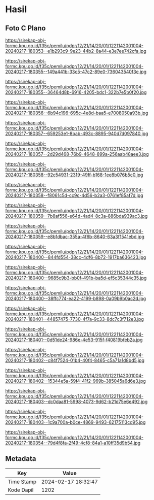 # Hasil

## Foto C Plano

https://sirekap-obj-formc.kpu.go.id/f35c/pemilu/pdpr/12/21/14/20/01/1221142001004-20240217-180353--e1b293c9-9e23-44b2-8a44-e3e7ee742cfa.jpg

https://sirekap-obj-formc.kpu.go.id/f35c/pemilu/pdpr/12/21/14/20/01/1221142001004-20240217-180355--149a441b-33c5-47c2-89e0-736043540f3e.jpg

https://sirekap-obj-formc.kpu.go.id/f35c/pemilu/pdpr/12/21/14/20/01/1221142001004-20240217-180355--36464d8b-6916-4205-bdc1-322b7e5b0f20.jpg

https://sirekap-obj-formc.kpu.go.id/f35c/pemilu/pdpr/12/21/14/20/01/1221142001004-20240217-180356--6b94c196-695c-4e8d-baa5-e7008050a93b.jpg

https://sirekap-obj-formc.kpu.go.id/f35c/pemilu/pdpr/12/21/14/20/01/1221142001004-20240217-180357--659253e1-8bab-493c-8895-940d7d097840.jpg

https://sirekap-obj-formc.kpu.go.id/f35c/pemilu/pdpr/12/21/14/20/01/1221142001004-20240217-180357--2d29d468-76b9-4648-899a-256aab48aee3.jpg

https://sirekap-obj-formc.kpu.go.id/f35c/pemilu/pdpr/12/21/14/20/01/1221142001004-20240217-180358--92c54931-2319-49ff-b168-1ee8b076b5c0.jpg

https://sirekap-obj-formc.kpu.go.id/f35c/pemilu/pdpr/12/21/14/20/01/1221142001004-20240217-180358--f8061c5d-cc9c-4d56-b2a3-0761ef85af7d.jpg

https://sirekap-obj-formc.kpu.go.id/f35c/pemilu/pdpr/12/21/14/20/01/1221142001004-20240217-180359--7b8af556-e64d-4ad4-8c3a-886bda939ac3.jpg

https://sirekap-obj-formc.kpu.go.id/f35c/pemilu/pdpr/12/21/14/20/01/1221142001004-20240217-180359--e8b1dbac-355a-4f6b-8640-63a3f1541ebd.jpg

https://sirekap-obj-formc.kpu.go.id/f35c/pemilu/pdpr/12/21/14/20/01/1221142001004-20240217-180400--844fd554-38cc-4df6-8b72-1917ba636423.jpg

https://sirekap-obj-formc.kpu.go.id/f35c/pemilu/pdpr/12/21/14/20/01/1221142001004-20240217-180400--9685c9b3-bb0f-491b-ba5d-ef5c35344c35.jpg

https://sirekap-obj-formc.kpu.go.id/f35c/pemilu/pdpr/12/21/14/20/01/1221142001004-20240217-180400--38ffc774-ea22-4199-b898-0a09b9b0ac2d.jpg

https://sirekap-obj-formc.kpu.go.id/f35c/pemilu/pdpr/12/21/14/20/01/1221142001004-20240217-180401--44857475-7730-4f7a-9c33-8dc7c3f712e3.jpg

https://sirekap-obj-formc.kpu.go.id/f35c/pemilu/pdpr/12/21/14/20/01/1221142001004-20240217-180401--0d51de24-986e-4e53-915f-f40819bfeb2a.jpg

https://sirekap-obj-formc.kpu.go.id/f35c/pemilu/pdpr/12/21/14/20/01/1221142001004-20240217-180402--c84f7524-01b4-40f4-8465-c5a71a1d8bd5.jpg

https://sirekap-obj-formc.kpu.go.id/f35c/pemilu/pdpr/12/21/14/20/01/1221142001004-20240217-180402--15344e5a-59f4-41f2-969b-385045a6d6e3.jpg

https://sirekap-obj-formc.kpu.go.id/f35c/pemilu/pdpr/12/21/14/20/01/1221142001004-20240217-180403--dc0daa81-5998-4073-9d62-b21d75e6e492.jpg

https://sirekap-obj-formc.kpu.go.id/f35c/pemilu/pdpr/12/21/14/20/01/1221142001004-20240217-180403--1c9a700a-b0ce-4869-9493-62175113cd95.jpg

https://sirekap-obj-formc.kpu.go.id/f35c/pemilu/pdpr/12/21/14/20/01/1221142001004-20240217-180354--79d4f8fa-2f49-4cf8-84a1-a10ff35d9b54.jpg


## Metadata

| Key        | Value               |
| ---------- | ------------------- |
| Time Stamp | 2024-02-17 18:32:47 |
| Kode Dapil | 1202                |




